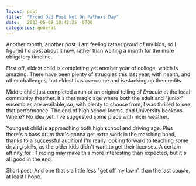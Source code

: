 ```yaml
---
layout: post
title:  "Proud Dad Post Not On Fathers Day"
date:   2023-05-09 10:42:25 -0700
categories: general
---
```


Another month, another post.  I am feeling rather proud of my kids, so I figured I'd post about it now, rather than waiting a month for the more obligatory timeline.

First off, eldest child is completing yet another year of college, which is amazing.  There have been plenty of struggles this last year, with health, and other challenges, but eldest has overcome and is stacking up the credits.

Middle child just completed a run of an original telling of *Dracula* at the local community theather.  It's that magic age where both the adult and "junior" ensembles are available, so, with plenty to choose from, I was thrilled to see that performance.  The end of high school looms, and University beckons.  Where?  No idea yet.  I've suggested some place with nicer weather.

Youngest child is approaching both high school and driving age.  Plus there's a bass drum that's gonna get extra work in the marching band, thanks to a successful audition!  I'm really looking forward to teaching some driving skills, as the older kids didn't want to get their licenses.  A certain affinity for F1 racing may make this more interesting than expected, but it's all good in the end.

Short post.  And one that's a little less "get off my lawn" than the last couple, at least I hope.  

